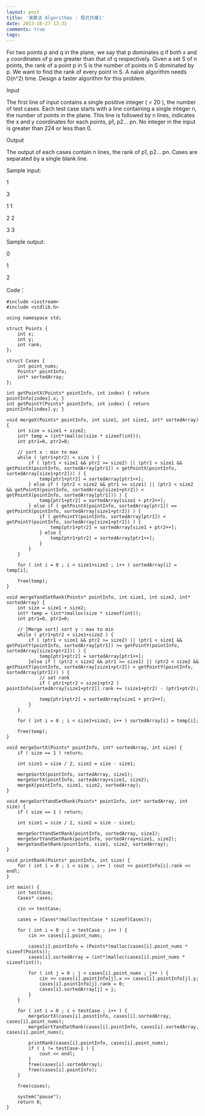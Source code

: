 ```yaml
---
layout: post
title: '演算法 Algorithms : 程式作業1'
date: 2013-10-27 13:31
comments: true
tags: 
---
```

For two points p and q in the plane, we say that p dominates q if both x and y coordinates of p are greater than that of q respectively. Given a set S of n points, the rank of a point p in S is the number of points in S dominated by p. We want to find the rank of every point in S. A naïve algorithm needs O(n^2) time. Design a faster algorithm for this problem.

Input

The first line of input contains a single positive integer ( < 20 ), the number of test cases. Each test case starts with a line containing a single integer n, the number of points in the plane. This line is followed by n lines, indicates the x and y coordinates for each points, p1, p2… pn. No integer in the input is greater than 224 or less than 0.

Output

The output of each cases contain n lines, the rank of p1, p2… pn. Cases are separated by a single blank line.

Sample input:

1 

3 

1 1 

2 2 

3 3 

Sample output: 

0 

1 

2

Code：

    #include <iostream>
    #include <stdlib.h>

    using namespace std;

    struct Points {
        int x;
        int y;
        int rank;
    };

    struct Cases {
        int point_nums;
        Points* pointInfo;
        int* sortedArray;
    };

    int getPointX(Points* pointInfo, int index) { return pointInfo[index].x; }
    int getPointY(Points* pointInfo, int index) { return pointInfo[index].y; }

    void mergeX(Points* pointInfo, int size1, int size2, int* sortedArray) {
        int size = size1 + size2;
        int* temp = (int*)malloc(size * sizeof(int));
        int ptr1=0, ptr2=0;

        // sort x : min to max
        while ( (ptr1+ptr2) < size ) {
            if ( (ptr1 < size1 && ptr2 >= size2) || (ptr1 < size1 && getPointX(pointInfo, sortedArray[ptr1]) < getPointX(pointInfo, sortedArray[size1+ptr2])) ) {
                temp[ptr1+ptr2] = sortedArray[ptr1++];
            } else if ( (ptr2 < size2 && ptr1 >= size1) || (ptr2 < size2 && getPointX(pointInfo, sortedArray[size1+ptr2]) < getPointX(pointInfo, sortedArray[ptr1])) ) {
                temp[ptr1+ptr2] = sortedArray[size1 + ptr2++];
            } else if ( getPointX(pointInfo, sortedArray[ptr1]) == getPointX(pointInfo, sortedArray[size1+ptr2]) ) {
                if ( getPointY(pointInfo, sortedArray[ptr1]) < getPointY(pointInfo, sortedArray[size1+ptr2]) ) {
                    temp[ptr1+ptr2] = sortedArray[size1 + ptr2++];
                } else {
                    temp[ptr1+ptr2] = sortedArray[ptr1++];
                }
            }
        }
        
        for ( int i = 0 ; i < size1+size2 ; i++ ) sortedArray[i] = temp[i];

        free(temp);
    }

    void mergeYandSetRank(Points* pointInfo, int size1, int size2, int* sortedArray) {
        int size = size1 + size2;
        int* temp = (int*)malloc(size * sizeof(int));
        int ptr1=0, ptr2=0;

        // [Merge sort] sort y : max to min
        while ( ptr1+ptr2 < size1+size2 ) {
            if ( (ptr1 < size1 && ptr2 >= size2) || (ptr1 < size1 && getPointY(pointInfo, sortedArray[ptr1]) >= getPointY(pointInfo, sortedArray[size1+ptr2])) ) {
                temp[ptr1+ptr2] = sortedArray[ptr1++];
            }else if ( (ptr2 < size2 && ptr1 >= size1) || (ptr2 < size2 && getPointY(pointInfo, sortedArray[size1+ptr2]) > getPointY(pointInfo, sortedArray[ptr1])) ) {
                // set rank
                if ( ptr1+ptr2 < size1+ptr2 ) pointInfo[sortedArray[size1+ptr2]].rank += (size1+ptr2) - (ptr1+ptr2);

                temp[ptr1+ptr2] = sortedArray[size1 + ptr2++];
            }
        }

        for ( int i = 0 ; i < size1+size2; i++ ) sortedArray[i] = temp[i];

        free(temp);
    }

    void mergeSortX(Points* pointInfo, int* sortedArray, int size) {
        if ( size == 1 ) return;  

        int size1 = size / 2, size2 = size - size1;

        mergeSortX(pointInfo, sortedArray, size1);
        mergeSortX(pointInfo, sortedArray+size1, size2);
        mergeX(pointInfo, size1, size2, sortedArray);
    }

    void mergeSortYandSetRank(Points* pointInfo, int* sortedArray, int size) {
        if ( size == 1 ) return;  

        int size1 = size / 2, size2 = size - size1;

        mergeSortYandSetRank(pointInfo, sortedArray, size1);
        mergeSortYandSetRank(pointInfo, sortedArray+size1, size2);
        mergeYandSetRank(pointInfo, size1, size2, sortedArray);
    }

    void printRank(Points* pointInfo, int size) {
        for ( int i = 0 ; i < size ; i++ ) cout << pointInfo[i].rank << endl;
    }

    int main() {
        int testCase;
        Cases* cases;

        cin >> testCase;

        cases = (Cases*)malloc(testCase * sizeof(Cases));

        for ( int i = 0 ; i < testCase ; i++ ) {
            cin >> cases[i].point_nums;

            cases[i].pointInfo = (Points*)malloc(cases[i].point_nums * sizeof(Points));
            cases[i].sortedArray = (int*)malloc(cases[i].point_nums * sizeof(int));

            for ( int j = 0 ; j < cases[i].point_nums ; j++ ) {
                cin >> cases[i].pointInfo[j].x >> cases[i].pointInfo[j].y;
                cases[i].pointInfo[j].rank = 0;
                cases[i].sortedArray[j] = j;
            }
        }

        for ( int i = 0 ; i < testCase ; i++ ) {
            mergeSortX(cases[i].pointInfo, cases[i].sortedArray, cases[i].point_nums);
            mergeSortYandSetRank(cases[i].pointInfo, cases[i].sortedArray, cases[i].point_nums);

            printRank(cases[i].pointInfo, cases[i].point_nums);
            if ( i != testCase-1 ) {
                cout << endl;
            }
            free(cases[i].sortedArray);
            free(cases[i].pointInfo);
        }

        free(cases);

        system("pause");
        return 0;
    }
